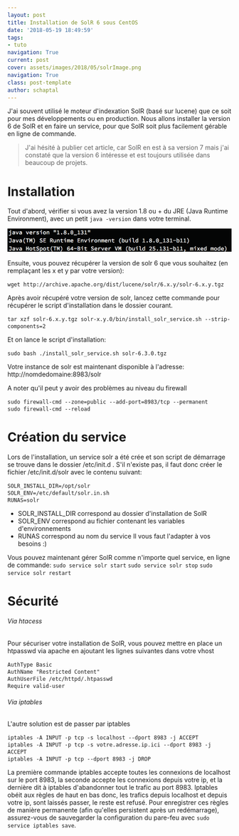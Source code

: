 ```yaml
---
layout: post
title: Installation de SolR 6 sous CentOS
date: '2018-05-19 18:49:59'
tags:
- tuto
navigation: True
current: post
cover: assets/images/2018/05/solrImage.png
navigation: True
class: post-template
author: schaptal
---
```


J'ai souvent utilisé le moteur d'indexation SolR (basé sur lucene) que ce soit pour mes développements ou en production. Nous allons installer la version 6 de SolR et en faire un service, pour que SolR soit plus facilement gérable en ligne de commande.

> J'ai hésité à publier cet article, car SolR en est à sa version 7 mais j'ai constaté que la version 6 intéresse et est toujours utilisée dans beaucoup de projets.

# Installation
Tout d'abord, vérifier si vous avez la version 1.8 ou + du JRE (Java Runtime Environment), avec un petit `java -version` dans votre terminal.

![javaversion](/assets/images/2018/05/javaversion.png)


Ensuite, vous pouvez récupérer la version de solr 6 que vous souhaitez (en remplaçant les x et y par votre version): 

```shell
wget http://archive.apache.org/dist/lucene/solr/6.x.y/solr-6.x.y.tgz
```

Après avoir récupéré votre version de solr, lancez cette commande pour récupérer le script d'installation dans le dossier courant.

```shell
tar xzf solr-6.x.y.tgz solr-x.y.0/bin/install_solr_service.sh --strip-components=2
```

Et on lance le script d'installation:
```shell
sudo bash ./install_solr_service.sh solr-6.3.0.tgz
```

Votre instance de solr est maintenant disponible à l'adresse: http://nomdedomaine:8983/solr
 
A noter qu'il peut y avoir des problèmes au niveau du firewall

```shell
sudo firewall-cmd --zone=public --add-port=8983/tcp --permanent
sudo firewall-cmd --reload
```

# Création du service
Lors de l'installation, un service solr a été crée et son script de démarrage se trouve dans le dossier /etc/init.d .
S'il n'existe pas, il faut donc créer le fichier /etc/init.d/solr avec le contenu suivant:
```shell
SOLR_INSTALL_DIR=/opt/solr
SOLR_ENV=/etc/default/solr.in.sh
RUNAS=solr
```
* SOLR_INSTALL_DIR correspond au dossier d'installation de SolR
* SOLR_ENV correspond au fichier contenant les variables d'environnements
* RUNAS correspond au nom du service
Il vous faut l'adapter à vos besoins :)

Vous pouvez maintenant gérer SolR comme n'importe quel service, en ligne de commande:
`sudo service solr start`
`sudo service solr stop`
`sudo service solr restart`

# Sécurité
###### Via htacess
Pour sécuriser votre installation de SolR, vous pouvez mettre en place un htpasswd via apache en ajoutant les lignes suivantes dans votre vhost
```shell
AuthType Basic
AuthName "Restricted Content"
AuthUserFile /etc/httpd/.htpasswd
Require valid-user
```

###### Via iptables

L'autre solution est de passer par iptables
```shell
iptables -A INPUT -p tcp -s localhost --dport 8983 -j ACCEPT
iptables -A INPUT -p tcp -s votre.adresse.ip.ici --dport 8983 -j ACCEPT
iptables -A INPUT -p tcp --dport 8983 -j DROP
```
La première commande iptables accepte toutes les connexions de localhost sur le port 8983, la seconde accepte les connexions depuis votre ip, et la dernière dit à iptables d'abandonner tout le trafic au port 8983. 
Iptables obéit aux règles de haut en bas donc, les trafics depuis localhost et depuis votre ip, sont laissés passer, le reste est refusé.
Pour enregistrer ces règles de manière permanente (afin qu'elles persistent après un redémarrage), assurez-vous de sauvegarder la configuration du pare-feu avec `sudo service iptables save`.